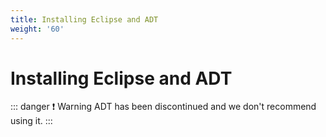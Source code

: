 ```yaml
---
title: Installing Eclipse and ADT
weight: '60'
---
```


# Installing Eclipse and ADT

::: danger ❗️ Warning
ADT has been discontinued and we don't recommend using it.
:::
